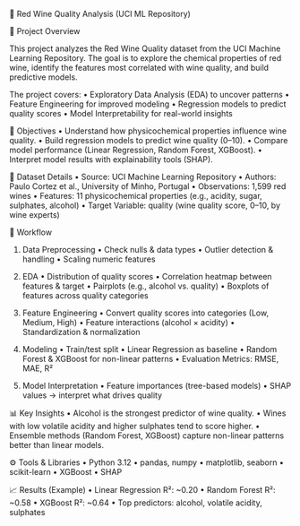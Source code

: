 🍷 Red Wine Quality Analysis (UCI ML Repository)

📌 Project Overview

This project analyzes the Red Wine Quality dataset from the UCI Machine Learning Repository. The goal is to explore the chemical properties of red wine, identify the features most correlated with wine quality, and build predictive models.

The project covers:
	•	Exploratory Data Analysis (EDA) to uncover patterns
	•	Feature Engineering for improved modeling
	•	Regression models to predict quality scores
	•	Model Interpretability for real-world insights


🎯 Objectives
	•	Understand how physicochemical properties influence wine quality.
	•	Build regression models to predict wine quality (0–10).
	•	Compare model performance (Linear Regression, Random Forest, XGBoost).
	•	Interpret model results with explainability tools (SHAP).


📂 Dataset Details
	•	Source: UCI Machine Learning Repository
	•	Authors: Paulo Cortez et al., University of Minho, Portugal
	•	Observations: 1,599 red wines
	•	Features: 11 physicochemical properties (e.g., acidity, sugar, sulphates, alcohol)
	•	Target Variable: quality (wine quality score, 0–10, by wine experts)


🧭 Workflow

1. Data Preprocessing
	•	Check nulls & data types
	•	Outlier detection & handling
	•	Scaling numeric features

2. EDA
	•	Distribution of quality scores
	•	Correlation heatmap between features & target
	•	Pairplots (e.g., alcohol vs. quality)
	•	Boxplots of features across quality categories

3. Feature Engineering
	•	Convert quality scores into categories (Low, Medium, High)
	•	Feature interactions (alcohol × acidity)
	•	Standardization & normalization

4. Modeling
	•	Train/test split
	•	Linear Regression as baseline
	•	Random Forest & XGBoost for non-linear patterns
	•	Evaluation Metrics: RMSE, MAE, R²

5. Model Interpretation
	•	Feature importances (tree-based models)
	•	SHAP values → interpret what drives quality



📊 Key Insights
	•	Alcohol is the strongest predictor of wine quality.
	•	Wines with low volatile acidity and higher sulphates tend to score higher.
	•	Ensemble methods (Random Forest, XGBoost) capture non-linear patterns better than linear models.



⚙️ Tools & Libraries
	•	Python 3.12
	•	pandas, numpy
	•	matplotlib, seaborn
	•	scikit-learn
	•	XGBoost
	•	SHAP



📈 Results (Example)
	•	Linear Regression R²: ~0.20
	•	Random Forest R²: ~0.58
	•	XGBoost R²: ~0.64
	•	Top predictors: alcohol, volatile acidity, sulphates
